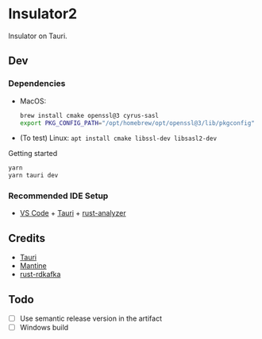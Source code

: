 # Insulator2

Insulator on Tauri.

## Dev

### Dependencies

- MacOS:
  ```bash
  brew install cmake openssl@3 cyrus-sasl
  export PKG_CONFIG_PATH="/opt/homebrew/opt/openssl@3/lib/pkgconfig"
  ```
- (To test) Linux: `apt install cmake libssl-dev libsasl2-dev`

Getting started

```bash
yarn
yarn tauri dev
```

### Recommended IDE Setup

- [VS Code](https://code.visualstudio.com/) + [Tauri](https://marketplace.visualstudio.com/items?itemName=tauri-apps.tauri-vscode) + [rust-analyzer](https://marketplace.visualstudio.com/items?itemName=rust-lang.rust-analyzer)

## Credits

- [Tauri](https://tauri.app/)
- [Mantine](https://mantine.dev/)
- [rust-rdkafka](https://github.com/fede1024/rust-rdkafka)

## Todo

- [ ] Use semantic release version in the artifact
- [ ] Windows build
